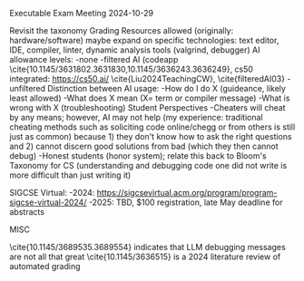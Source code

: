 

Executable Exam Meeting
2024-10-29

Revisit the taxonomy
 Grading
 Resources allowed (originally: hardware/software)
  maybe expand on specific technologies: text editor, IDE, compiler, linter, dynamic analysis tools (valgrind, debugger)
 AI allowance levels:
   -none
   -filtered AI (codeapp \cite{10.1145/3631802.3631830,10.1145/3636243.3636249}, cs50 integrated: https://cs50.ai/ \cite{Liu2024TeachingCW}, \cite{filteredAI03}
   -unfiltered
 Distinction between AI usage:
   -How do I do X (guideance, likely least allowed)
   -What does X mean (X= term or compiler message)
   -What is wrong with X (troubleshooting)
 Student Perspectives
   -Cheaters will cheat by any means; however, AI may not help (my experience: traditional cheating methods such as soliciting code online/chegg or from others is still just as common) because 1) they don't know how to ask the right questions and 2) cannot discern good solutions from bad (which they then cannot debug)
   -Honest students (honor system); relate this back to Bloom's Taxonomy for CS (understanding and debugging code one did not write is more difficult than just writing it)

SIGCSE Virtual:
 -2024: https://sigcsevirtual.acm.org/program/program-sigcse-virtual-2024/
 -2025: TBD, $100 registration, late May deadline for abstracts

MISC

\cite{10.1145/3689535.3689554} indicates that LLM debugging messages are not all that great
\cite{10.1145/3636515} is a 2024 literature review of automated grading
